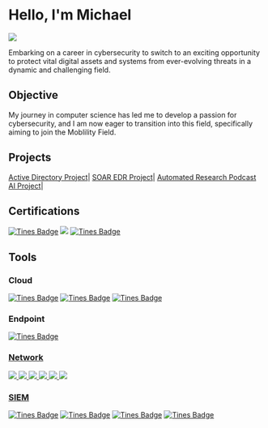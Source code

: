 
# Hello, I'm Michael
<a href="https://linkedin.com/in/michael-warburton-5214a8161"><img src="https://img.shields.io/badge/-LinkedIn-0072b1?&style=for-the-badge&logo=linkedin&logoColor=white" /></a>


Embarking on a career in cybersecurity to switch to an exciting opportunity to protect vital digital assets and systems from ever-evolving threats in a dynamic and challenging field.

## Objective

My journey in computer science has led me to develop a passion for cybersecurity, and I am now eager to transition into this field, specifically aiming to join the Moblility Field.
## Projects

<a href="https://github.com/zambezi21/Active-Directory-Project/tree/main">Active Directory Project</a>| <a href="https://github.com/zambezi21/SOAR-EDR-PROJECT/tree/main">SOAR EDR Project</a>| <a href="https://github.com/zambezi21/Automated-Research-Podcast-AI-Project/tree/main">Automated Research Podcast AI Project</a>|
## Certifications

<div>
  <a href="https://partners.comptia.org/certifications/security" target="_blank">
  <img src="https://img.shields.io/badge/-Security+-FF0000?&style=for-the-badge&logo=Tines&logoColor=white" alt="Tines Badge" /></a>
  <a href="https://aws.amazon.com/certification/certified-cloud-practitioner/" target="_blank">
  <img src="https://img.shields.io/badge/-AWS Certified Cloud Practitioner-FF9900?style=for-the-badge&logo=google&logoColor=white" /></a>
  <a href="https://grow.google/ai-essentials/" target="_blank">
  <img src="https://img.shields.io/badge/-Google AI Essentials-4169E1?&style=for-the-badge&logo=Tines&logoColor=white" alt="Tines Badge" /></a>


## Tools

### Cloud
<div>
  <a href="https://aws.amazon.com/" target="_blank">
  <img src="https://img.shields.io/badge/-Amazon%20AWS-FF9900?&style=for-the-badge&logo=Tines&logoColor=white" alt="Tines Badge" /></a>
<a href="https://www.tines.com" target="_blank">
  <img src="https://img.shields.io/badge/-Tines-FF9900?&style=for-the-badge&logo=Tines&logoColor=white" alt="Tines Badge" /></a>
<a href="https://www.slack.com" target="_blank">
  <img src="https://img.shields.io/badge/-Slack-FF9900?&style=for-the-badge&logo=Tines&logoColor=white" alt="Tines Badge" />
</a>

### Endpoint
<div>
<a href="https://www.limacharlie.com/" target="_blank">
  <img src="https://img.shields.io/badge/-LimaCharlie-FF0000?&style=for-the-badge&logo=Tines&logoColor=white" alt="Tines Badge" /></a>
  <a href="https://www.tines.com" target="_blank">
  
### Network
<div>
<a href="https://www.wireshark.org/" target="_blank">
  <img src="https://img.shields.io/badge/-Wireshark-1679A7?&style=for-the-badge&logo=Wireshark&logoColor=white" />
    <a href="https://www.kali.org/" target="_blank">
  <img src="https://img.shields.io/badge/-Kali%20Linux-00C853?&style=for-the-badge&logo=Linux&logoColor=white" />

<img src="https://img.shields.io/badge/-Windows%2010-00C853?&style=for-the-badge&logo=Windows&logoColor=white" />
<img src="https://img.shields.io/badge/-Windows%20Server-00C853?&style=for-the-badge&logo=Windows&logoColor=white" />
<img src="https://img.shields.io/badge/-Windows%2011-00C853?&style=for-the-badge&logo=windows&logoColor=white" />
<img src="https://img.shields.io/badge/-Cisco%20Packet%20Tracer-00C853?&style=for-the-badge&logo=cisco&logoColor=white" />
</div>

### SIEM
<div>
  <a href="https://www.splunk.com/" target="_blank">
  <img src="https://img.shields.io/badge/-Splunk-FF0000?&style=for-the-badge&logo=Tines&logoColor=white" alt="Tines Badge" /></a>
<a href="https://learn.microsoft.com/en-us/sysinternals/downloads/sysmon" target="_blank">
  <img src="https://img.shields.io/badge/-Sysmon-FF0000?&style=for-the-badge&logo=Tines&logoColor=white" alt="Tines Badge" /></a>
<a href="https://www.limacharlie.com/" target="_blank">
  <img src="https://img.shields.io/badge/-LimaCharlie-FF0000?&style=for-the-badge&logo=Tines&logoColor=white" alt="Tines Badge" /></a>
  <a href="https://www.tines.com" target="_blank">
  <img src="https://img.shields.io/badge/-Tines-FF0000?&style=for-the-badge&logo=Tines&logoColor=white" alt="Tines Badge" />
</a>
</div>
